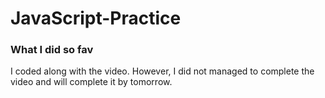 # JavaScript-Practice

### What I did so fav
I coded along with the video. However, I did not managed to complete the video and will complete it by tomorrow.
